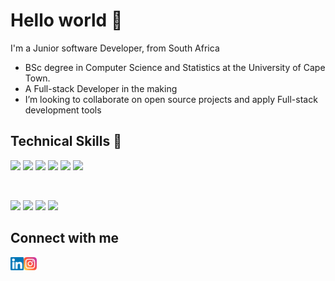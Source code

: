 # Hello world 👋

I'm a Junior software Developer, from South Africa
-  BSc degree in Computer Science and Statistics at the University of Cape Town.
-  A Full-stack Developer in the making 
-  I’m looking to collaborate on open source projects and apply Full-stack development tools 


## Technical Skills 💼
![](https://img.shields.io/badge/Code-React-informational?style=flat&logo=react&color=61DAFB)
![](https://img.shields.io/badge/Code-JavaScript-informational?style=flat&logo=JavaScript&color=F7DF1E)
![](https://img.shields.io/badge/Code-HTML5-informational?style=flat&logo=HTML5&color=E34F26)
![](https://img.shields.io/badge/Code-PostgreSQL-informational?style=flat&logo=PostgreSQL&color=336791)
![](https://img.shields.io/badge/Code-SQLite-informational?style=flat&logo=SQLite&color=003B57)
![](https://img.shields.io/badge/Style-CSS3-informational?style=flat&logo=CSS3&color=1572B6)

</br>

![](https://img.shields.io/badge/Tools-Git-informational?style=flat&logo=Git&color=F05032)
![](https://img.shields.io/badge/Tools-GitHub-informational?style=flat&logo=GitHub&color=181717)
![](https://img.shields.io/badge/Tools-NPM-informational?style=flat&logo=NPM&color=CB3837)
![](https://img.shields.io/badge/Tools-Netlify-informational?style=flat&logo=netlify&color=00C7B7)
## Connect with me 

<a href="https://www.linkedin.com/in/themba-maphosa-21994b1a3"><img align="left" src="https://raw.githubusercontent.com/Themba-M-max/Themba-M-max/main/Images/linkedin.svg" alt="Themba | LinkedIn" width="21px"/></a>

<a href="https://www.instagram.com/them.ba_/"><img align="left" src="https://raw.githubusercontent.com/Themba-M-max/Themba-M-max/main/Images/instagram.svg" alt="Themba | Instagram" width="21px"/></a>



<!---
Themba-M-max/Themba-M-max is a ✨ special ✨ repository because its `README.md` (this file) appears on your GitHub profile.
You can click the Preview link to take a look at your changes.
--->
